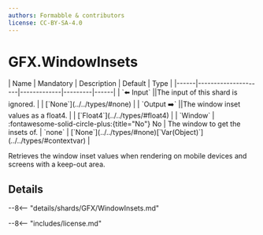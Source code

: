 ```yaml
---
authors: Formabble & contributors
license: CC-BY-SA-4.0
---
```



# GFX.WindowInsets

<div class="sh-parameters" markdown="1">
| Name | Mandatory | Description | Default | Type |
|------|---------------------|-------------|---------|------|
| `⬅️ Input` ||The input of this shard is ignored. | | [`None`](../../types/#none) |
| `Output ➡️` ||The window inset values as a float4. | | [`Float4`](../../types/#float4) |
| `Window` | :fontawesome-solid-circle-plus:{title="No"} No  | The window to get the insets of. | `none` | [`None`](../../types/#none)[`Var(Object)`](../../types/#contextvar) |

</div>

Retrieves the window inset values when rendering on mobile devices and screens with a keep-out area.

## Details

--8<-- "details/shards/GFX/WindowInsets.md"


--8<-- "includes/license.md"

